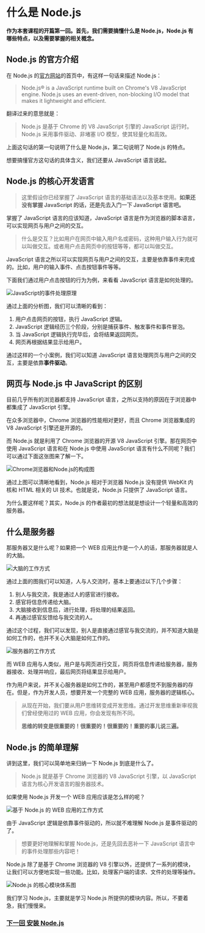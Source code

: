 # 什么是 Node.js

**作为本套课程的开篇第一回。首先，我们需要搞懂什么是 Node.js，Node.js 有哪些特点，以及需要掌握的相关概念。**

## Node.js 的官方介绍

在 Node.js 的[官方网站](https://nodejs.org/en/)的首页中，有这样一句话来描述 Node.js：

> Node.js® is a JavaScript runtime built on Chrome's V8 JavaScript engine. Node.js uses an event-driven, non-blocking I/O model that makes it lightweight and efficient. 翻译过来的意思就是：

> Node.js 是基于 Chrome 的 V8 JavaScript 引擎的 JavaScript 运行时。Node.js 采用事件驱动、非堵塞 I/O 模型，使其轻量化和高效。

上面这句话的第一句说明了什么是 Node.js，第二句说明了 Node.js 的特点。

想要搞懂官方这句话的具体含义，我们还要从 JavaScript 语言说起。

## Node.js 的核心开发语言

> 这里假设你已经掌握了 JavaScript 语言的基础语法以及基本使用。**如果还没有掌握 JavaScript 的话，还是先去入门一下 JavaScript 语言吧。**

掌握了 JavaScript 语言的应该知道，JavaScript 语言是作为浏览器的脚本语言，可以实现网页与用户之间的交互。

> 什么是交互？比如用户在网页中输入用户名或密码，这种用户输入行为就可以叫做交互。或者用户点击网页中的按钮等等，都可以叫做交互。

JavaScript 语言之所以可以实现网页与用户之间的交互，主要是依靠事件来完成的。比如，用户的输入事件、点击按钮事件等等。

下面我们通过用户点击按钮的行为为例，来看看 JavaScript 语言是如何处理的。

![JavaScript的事件处理原理](javascript-event-handling.png)

通过上面的分析图，我们可以清晰的看到：

1. 用户点击网页的按钮，执行 JavaScript 逻辑。
2. JavaScript 逻辑经历三个阶段，分别是捕获事件、触发事件和事件冒泡。
3. 当 JavaScript 逻辑执行完毕后，会将结果返回网页。
4. 网页再根据结果显示给用户。

通过这样的一个小案例，我们可以知道 JavaScript 语言处理网页与用户之间的交互，主要是依靠**事件驱动**。

## 网页与 Node.js 中 JavaScript 的区别

目前几乎所有的浏览器都支持 JavaScript 语言，之所以支持的原因在于浏览器中都集成了 JavaScript 引擎。

在众多浏览器中，Chrome 浏览器的性能相对更好，而且 Chrome 浏览器集成的 V8 JavaScript 引擎还是开源的。

而 Node.js 就是利用了 Chrome 浏览器的开源 V8 JavaScript 引擎。那在网页中使用 JavaScript 语言和在 Node.js 中使用 JavaScript 语言有什么不同呢？我们可以通过下面这张图来了解一下。

![Chrome浏览器和Node.js的构成图](different-between-chrome-and-nodejs.png)

通过上图可以清晰地看到，Node.js 相对于浏览器 Node.js 没有提供 WebKit 内核和 HTML 相关的 UI 技术。也就是说，Node.js 只提供了 JavaScript 语言。

为什么要这样呢？其实，Node.js 的作者最初的想法就是想设计一个轻量和高效的服务器。

## 什么是服务器

那服务器又是什么呢？如果把一个 WEB 应用比作是一个人的话，那服务器就是人的大脑。

![大脑的工作方式](the-way-the-brain-work.png)

通过上面的图我们可以知道，人与人交流时，基本上要通过以下几个步骤：

1. 别人与我交流，我是通过人的感官进行接收。
2. 感官将信息传递给大脑。
3. 大脑接收到信息后，进行处理，将处理的结果返回。
4. 再通过感官反馈给与我交流的人。

通过这个过程，我们可以发现，别人是直接通过感官与我交流的，并不知道大脑是如何工作的，也并不关心大脑是如何工作的。

![服务器的工作方式](the-way-the-server-work.png)

而 WEB 应用与人类似，用户是与网页进行交互，网页将信息传递给服务器，服务器接收、处理并响应，最后网页将结果显示给用户。

作为用户来说，并不关心服务器是如何工作的，甚至用户都感觉不到服务器的存在。但是，作为开发人员，想要开发一个完整的 WEB 应用，服务器的逻辑核心。

> 从现在开始，我们要从用户思维转变成开发思维。通过开发思维重新审视我们曾经使用过的 WEB 应用，你会发现有所不同。
> 
> **思维的转变是很重要的！很重要的！很重要的！重要的事儿说三遍。**

## Node.js 的简单理解

讲到这里，我们可以简单地来归纳一下 Node.js 到底是什么了。

> Node.js 就是基于 Chrome 浏览器的 V8 JavaScript 引擎，以 JavaScript 语言为核心开发语言的服务器技术。

如果使用 Node.js 开发一个 WEB 应用应该是怎么样的呢？

![基于 Node.js 的 WEB 应用的工作方式](operating-principle-of-web.png)

由于 JavaScript 逻辑是依靠事件驱动的，所以就不难理解 Node.js 是事件驱动的了。

> 想要更好地理解和掌握 Node.js，还是先回去恶补一下 JavaScript 语言中的事件处理那些内容吧！

Node.js 除了是基于 Chrome 浏览器的 V8 引擎以外，还提供了一系列的模块，让我们可以方便地实现一些功能。比如，处理客户端的请求、文件的处理等操作。

![Node.js 的核心模块体系图](nodejs-module-system-diagram.png)

我们学习 Node.js，主要就是学习 Node.js 所提供的模块内容。所以，不要着急，我们慢慢来。

### [下一回 安装 Node.js](../02-install-nodejs/README.md)